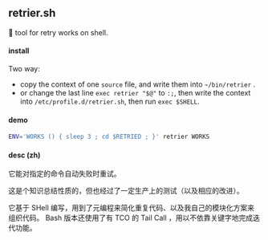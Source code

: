 ## retrier.sh

🦔 tool for retry works on shell.

#### install

Two way:

- copy the context of one `source` file, and write them into `~/bin/retrier` .
- or change the last line `exec retrier "$@"` to `:;`, then write the context into `/etc/profile.d/retrier.sh`, then run `exec $SHELL`.

#### demo

~~~ sh
ENV='WORKS () { sleep 3 ; cd $RETRIED ; }' retrier WORKS
~~~

#### desc (zh)

它能对指定的命令自动失败时重试。

这是个知识总结性质的，但也经过了一定生产上的测试（以及相应的改进）。

它基于 SHell 编写，用到了元编程来简化重复代码、以及我自己的模块化方案来组织代码。 Bash 版本还使用了有 TCO 的 Tail Call ，用以不依靠关键字地完成迭代功能。
